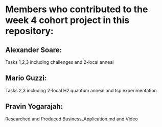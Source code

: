  
# Members who contributed to the week 4 cohort project in this repository:

## Alexander Soare:
Tasks 1,2,3 including challenges and 2-local anneal

## Mario Guzzi: 
Tasks 2,3 including 2-local H2 quantum anneal and tsp experimentation

## Pravin Yogarajah:
Researched and Produced Business_Application.md and Video

